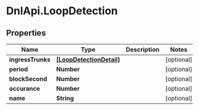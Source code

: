 # DnlApi.LoopDetection

## Properties
Name | Type | Description | Notes
------------ | ------------- | ------------- | -------------
**ingressTrunks** | [**[LoopDetectionDetail]**](LoopDetectionDetail.md) |  | [optional] 
**period** | **Number** |  | [optional] 
**blockSecond** | **Number** |  | [optional] 
**occurance** | **Number** |  | [optional] 
**name** | **String** |  | [optional] 


